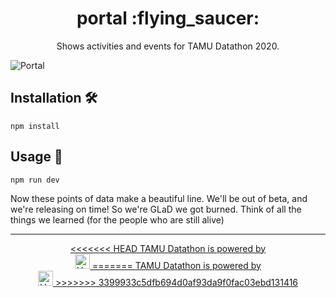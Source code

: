 <h1 align="center">
  portal :flying_saucer:
</h1>

<p align="center">Shows activities and events for TAMU Datathon 2020.</p>

![Portal](https://user-images.githubusercontent.com/7832610/86200748-32473b80-bb23-11ea-8acc-6ccb4f3787d1.png)

## Installation :hammer_and_wrench:
```
npm install
```

## Usage :flight_departure:
```
npm run dev
```

Now these points of data make a beautiful line. We'll be out of beta, and we're releasing on time! So we're GLaD we got burned. Think of all the things we learned (for the people who are still alive)

---

<p align="center">
  <a href="https://vercel.com?utm_source=tamu-datathon&utm_campaign=oss">
<<<<<<< HEAD
    TAMU Datathon is powered by </br><img src="https://tamudatathon.com/static/img/sponsors/vercel_dark.svg" height="24px" alt="Vercel" />
=======
    TAMU Datathon is powered by </br><img src="/static/img/sponsors/vercel_dark.svg" height="24px" alt="Vercel" />
>>>>>>> 3399933c5dfb694d0af93da9f0fac03ebd131416
  </a>
</p>